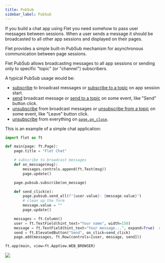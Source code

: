 ```yaml
---
title: PubSub
sidebar_label: PubSub
---
```


If you build a chat app using Flet you need somehow to pass user messages between sessions. When a user sends a message it should be broadcasted to all other app sessions and displayed on their pages.

Flet provides a simple built-in PubSub mechanism for asynchronous communication between page sessions.

Flet PubSub allows broadcasting messages to all app sessions or sending only to specific "topic" (or "channel") subscribers.

A typical PubSub usage would be:

* [subscribe](/docs/controls/page#subscribehandler) to broadcast messages or [subscribe to a topic](/docs/controls/page#subscribe_topictopic-handler) on app session start.
* [send](/docs/controls/page#send_allmessage) broadcast message or [send to a topic](/docs/controls/page#send_all_on_topictopic-message) on some event, like "Send" button click.
* [unsubscribe](/docs/controls/page#unsubscribe) from broadcast messages or [unsubscribe from a topic](/docs/controls/page#unsubscribe_topictopic) on some event, like "Leave" button click.
* [unsubscribe](/docs/controls/page#unsubscribe_all) from everything on [`page.on_close`](/docs/controls/page#on_close).

This is an example of a simple chat application:

```python
import flet as ft

def main(page: ft.Page):
    page.title = "Flet Chat"

    # subscribe to broadcast messages
    def on_message(msg):
        messages.controls.append(ft.Text(msg))
        page.update()

    page.pubsub.subscribe(on_message)

    def send_click(e):
        page.pubsub.send_all(f"{user.value}: {message.value}")
        # clean up the form
        message.value = ""
        page.update()

    messages = ft.Column()
    user = ft.TextField(hint_text="Your name", width=150)
    message = ft.TextField(hint_text="Your message...", expand=True)  # fill all the space
    send = ft.ElevatedButton("Send", on_click=send_click)
    page.add(messages, ft.Row(controls=[user, message, send]))

ft.app(main, view=ft.AppView.WEB_BROWSER)
```

<img src="/img/docs/getting-started/chat-app-example.gif" className="screenshot-70" />
